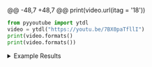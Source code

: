 @@ -48,7 +48,7 @@ print(video.url(itag = '18'))
```python
from pyyoutube import ytdl
video = ytdl("https://youtu.be/7BX0paTfllI")
print(video.formats()
print(video.formats())
```
<details>
  <summary>Example Results</summary
